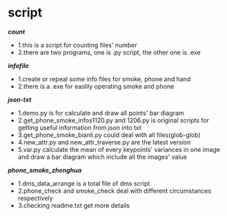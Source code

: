 # script
***count***  
* 1.this is a script for counting files' number  
* 2.there are two programs, one is .py script, the other one is .exe  

***infofile***  
* 1.create or repeal some info files for smoke, phone and hand  
* 2.there is a .exe for easlily operating smoke and phone  

***json-txt***  
* 1.demo.py is for calculate and draw all points' bar diagram  
* 2.get_phone_smoke_infos1120.py and 1206.py is original scripts for getting useful information from json into txt  
* 3.get_phone_smoke_bianli.py could deal with all files(glob-glob)  
* 4.new_attr.py and new_attr_traverse.py are the latest version  
* 5.var.py calculate the mean of every keypoints' variances in one image and draw a bar diagram which include all the images' value  

***phone_smoke_zhenghua***  
* 1.dms_data_arrange is a total file of dms script  
* 2.phone_check and smoke_check deal with different circumstances respectively  
* 3.checking readme.txt get more details  
